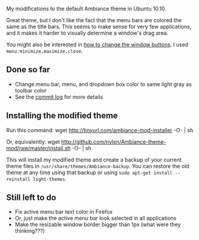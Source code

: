 My modifications to the default Ambiance theme in Ubuntu 10.10.

Great theme, but I don't like the fact that the menu bars are colored the same as the title bars.  This seems to make sense for very few applications, and it makes it harder to visually determine a window's drag area.

You might also be interested in [how to change the window buttons](http://www.howtogeek.com/howto/13535/move-window-buttons-back-to-the-right-in-ubuntu-10.04/).  I used `menu:minimize,maximize,close`.

Done so far
-----------

 * Change menu bar, menu, and dropdown box color to same light gray as toolbar color
 * See the [commit log](http://github.com/nylen/Ambiance-theme-mod/commits/master) for more details

Installing the modified theme
-----------------------------

Run this command:
    wget http://tinyurl.com/ambiance-mod-installer -O- | sh

Or, equivalently:
    wget http://github.com/nylen/Ambiance-theme-mod/raw/master/install.sh -O- | sh

This will install my modified theme and create a backup of your current theme files in `/usr/share/themes/Ambiance-backup`.  You can restore the old theme at any time using that backup or using `sudo apt-get install --reinstall light-themes`.

Still left to do
----------------

 * Fix active menu bar text color in Firefox
 * Or, just make the active menu bar look selected in all applications
 * Make the resizable window border bigger than 1px (what were they thinking???)

